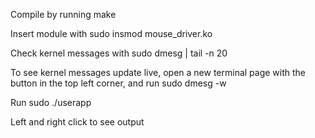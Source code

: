 Compile by running make

Insert module with sudo insmod mouse_driver.ko

Check kernel messages with sudo dmesg | tail -n 20

To see kernel messages update live, open a new terminal page with the button in the top left corner, and run sudo dmesg -w

Run sudo ./userapp

Left and right click to see output
